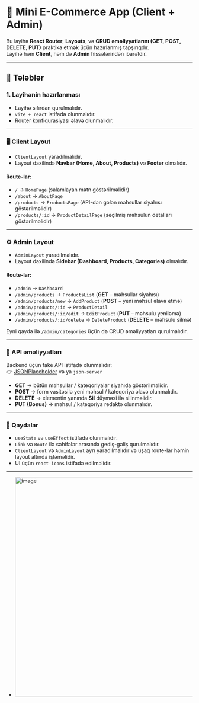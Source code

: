 # 🛒 Mini E-Commerce App (Client + Admin)

Bu layihə **React Router**, **Layouts**, və **CRUD əməliyyatlarını (GET, POST, DELETE, PUT)** praktika etmək üçün hazırlanmış tapşırıqdır.  
Layihə həm **Client**, həm də **Admin** hissələrindən ibarətdir.  

---

## 📌 Tələblər

### 1. Layihənin hazırlanması
- Layihə sıfırdan qurulmalıdır.  
- `vite + react` istifadə olunmalıdır.  
- Router konfiqurasiyası əlavə olunmalıdır.  

---

### 🖥 Client Layout
- `ClientLayout` yaradılmalıdır.  
- Layout daxilində **Navbar (Home, About, Products)** və **Footer** olmalıdır.

#### Route-lar:
- `/` → `HomePage` (salamlayan mətn göstərilməlidir)  
- `/about` → `AboutPage`  
- `/products` → `ProductsPage` (API-dən gələn məhsullar siyahısı göstərilməlidir)  
- `/products/:id` → `ProductDetailPage` (seçilmiş məhsulun detalları göstərilməlidir)  

---

### ⚙️ Admin Layout
- `AdminLayout` yaradılmalıdır.  
- Layout daxilində **Sidebar (Dashboard, Products, Categories)** olmalıdır.  

#### Route-lar:
- `/admin` → `Dashboard`  
- `/admin/products` → `ProductsList` (**GET** – məhsullar siyahısı)  
- `/admin/products/new` → `AddProduct` (**POST** – yeni məhsul əlavə etmə)  
- `/admin/products/:id` → `ProductDetail`  
- `/admin/products/:id/edit` → `EditProduct` (**PUT** – məhsulu yeniləmə)  
- `/admin/products/:id/delete` → `DeleteProduct` (**DELETE** – məhsulu silmə)  

Eyni qayda ilə `/admin/categories` üçün də CRUD əməliyyatları qurulmalıdır.  

---

### 📡 API əməliyyatları
Backend üçün fake API istifadə olunmalıdır:  
👉 [JSONPlaceholder](https://jsonplaceholder.typicode.com) və ya `json-server`  

- **GET** → bütün məhsullar / kateqoriyalar siyahıda göstərilməlidir.  
- **POST** → form vasitəsilə yeni məhsul / kateqoriya əlavə olunmalıdır.  
- **DELETE** → elementin yanında **Sil** düyməsi ilə silinməlidir.  
- **PUT (Bonus)** → məhsul / kateqoriya redaktə olunmalıdır.  

---

### 🔑 Qaydalar
- `useState` və `useEffect` istifadə olunmalıdır.  
- `Link` və `Route` ilə səhifələr arasında gediş-gəliş qurulmalıdır.  
- `ClientLayout` və `AdminLayout` ayrı yaradılmalıdır və uşaq route-lar həmin layout altında işləməlidir.  
- UI üçün `react-icons` istifadə edilməlidir.  

---

- <img width="932" height="593" alt="image" src="https://github.com/user-attachments/assets/9fda14a4-0963-4094-a2e3-73cad1e456ef" />


